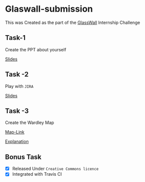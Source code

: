 # Glaswall-submission


This was Created as the part of the [GlassWall](https://glasswallsolutions.com/) Internship Challenge

## Task-1

Create the PPT about yourself

[Slides](https://docs.google.com/presentation/d/11lhr_f8AKrXw2nI7vBms-SRI7suTOOQycLPj0c9r9Ko/edit?usp=sharing)

## Task -2
Play with `JIRA`

[Slides](https://docs.google.com/presentation/d/1iUABquyz3hxzRWhGMMLLP_jOxPNDJ3p7XssExLS3LEE/edit?usp=sharing)

## Task -3

Create the Wardley Map

[Map-Link](https://onlinewardleymaps.com/#nE8iVEDeyLJOSRL52I)

[Explanation](https://github.com/JOSHUAJEBARAJ/Glasswall-submission/blob/master/Task-3.md)

## Bonus Task

- [x] Released Under `Creative Commons licence`
- [x] Integrated with Travis CI
